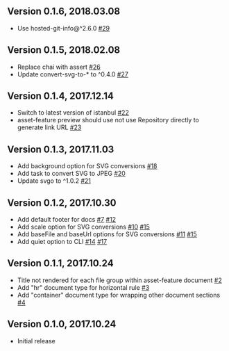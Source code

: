 ## Version 0.1.6, 2018.03.08

* Use hosted-git-info@^2.6.0 [#29](https://github.com/NotNinja/brander/issues/29)

## Version 0.1.5, 2018.02.08

* Replace chai with assert [#26](https://github.com/NotNinja/brander/issues/26)
* Update convert-svg-to-* to ^0.4.0 [#27](https://github.com/NotNinja/brander/issues/27)

## Version 0.1.4, 2017.12.14

* Switch to latest version of istanbul [#22](https://github.com/NotNinja/brander/issues/22)
* asset-feature preview should use not use Repository directly to generate link URL [#23](https://github.com/NotNinja/brander/issues/23)

## Version 0.1.3, 2017.11.03

* Add background option for SVG conversions [#18](https://github.com/NotNinja/brander/issues/18)
* Add task to convert SVG to JPEG [#20](https://github.com/NotNinja/brander/issues/20)
* Update svgo to ^1.0.2 [#21](https://github.com/NotNinja/brander/issues/21)

## Version 0.1.2, 2017.10.30

* Add default footer for docs [#7](https://github.com/NotNinja/brander/issues/7) [#12](https://github.com/NotNinja/brander/issues/12)
* Add scale option for SVG conversions [#10](https://github.com/NotNinja/brander/issues/10) [#15](https://github.com/NotNinja/brander/issues/15)
* Add baseFile and baseUrl options for SVG conversions [#11](https://github.com/NotNinja/brander/issues/11) [#15](https://github.com/NotNinja/brander/issues/15)
* Add quiet option to CLI [#14](https://github.com/NotNinja/brander/issues/14) [#17](https://github.com/NotNinja/brander/issues/17)

## Version 0.1.1, 2017.10.24

* Title not rendered for each file group within asset-feature document [#2](https://github.com/NotNinja/brander/issues/2)
* Add "hr" document type for horizontal rule [#3](https://github.com/NotNinja/brander/issues/3)
* Add "container" document type for wrapping other document sections [#4](https://github.com/NotNinja/brander/issues/4)

## Version 0.1.0, 2017.10.24

* Initial release
